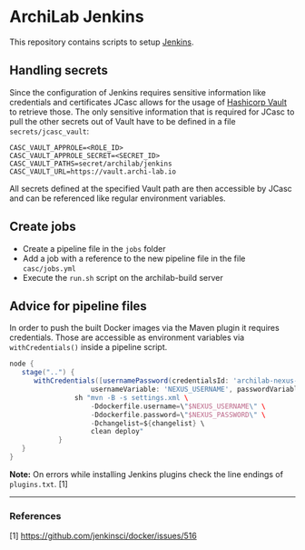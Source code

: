 # ArchiLab Jenkins

This repository contains scripts to setup [Jenkins](https://jenkins.io/).

## Handling secrets

Since the configuration of Jenkins requires sensitive information like credentials and certificates JCasc allows for the usage of [Hashicorp Vault](https://www.vaultproject.io/) to retrieve those. The only sensitive information that is required for JCasc to pull the other secrets out of Vault have to be defined in a file `secrets/jcasc_vault`:

```text
CASC_VAULT_APPROLE=<ROLE_ID>
CASC_VAULT_APPROLE_SECRET=<SECRET_ID>
CASC_VAULT_PATHS=secret/archilab/jenkins
CASC_VAULT_URL=https://vault.archi-lab.io
```

All secrets defined at the specified Vault path are then accessible by JCasc and can be referenced like regular environment variables.

## Create jobs

- Create a pipeline file in the `jobs` folder
- Add a job with a reference to the new pipeline file in the file `casc/jobs.yml`
- Execute the `run.sh` script on the archilab-build server

## Advice for pipeline files

In order to push the built Docker images via the Maven plugin it requires credentials. Those are accessible as environment variables via `withCredentials()` inside a pipeline script.

```groovy
node {
   stage("..") {
      withCredentials([usernamePassword(credentialsId: 'archilab-nexus-jenkins',
                    usernameVariable: 'NEXUS_USERNAME', passwordVariable: 'NEXUS_PASSWORD')]) {
                sh "mvn -B -s settings.xml \
                    -Ddockerfile.username=\"$NEXUS_USERNAME\" \
                    -Ddockerfile.password=\"$NEXUS_PASSWORD\" \
                    -Dchangelist=${changelist} \
                    clean deploy"
            }
   }
}
```

**Note:** On errors while installing Jenkins plugins check the line endings of `plugins.txt`. [1]

---

### References

[1] https://github.com/jenkinsci/docker/issues/516
